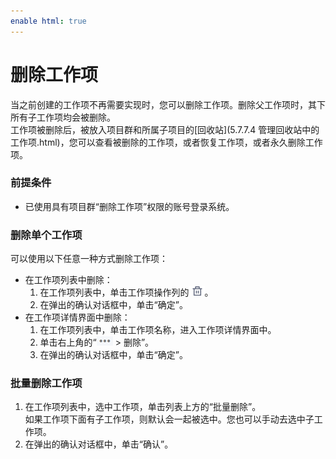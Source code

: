 ```yaml
---
enable html: true
---
```

# 删除工作项

当之前创建的工作项不再需要实现时，您可以删除工作项。删除父工作项时，其下所有子工作项均会被删除。      
工作项被删除后，被放入项目群和所属子项目的[回收站](5.7.7.4 管理回收站中的工作项.html)，您可以查看被删除的工作项，或者恢复工作项，或者永久删除工作项。

### 前提条件
* 已使用具有项目群“删除工作项”权限的账号登录系统。

### 删除单个工作项
可以使用以下任意一种方式删除工作项：
* 在工作项列表中删除：
  1. 在工作项列表中，单击工作项操作列的![](fig/delete01.png)。
  2. 在弹出的确认对话框中，单击“确定”。
* 在工作项详情界面中删除：
  1. 在工作项列表中，单击工作项名称，进入工作项详情界面中。
  2. 单击右上角的“![](fig/more.png) > 删除”。
  3. 在弹出的确认对话框中，单击“确定”。

### 批量删除工作项

1. 在工作项列表中，选中工作项，单击列表上方的“批量删除”。        
  如果工作项下面有子工作项，则默认会一起被选中。您也可以手动去选中子工作项。               
2. 在弹出的确认对话框中，单击“确认”。
     
    

